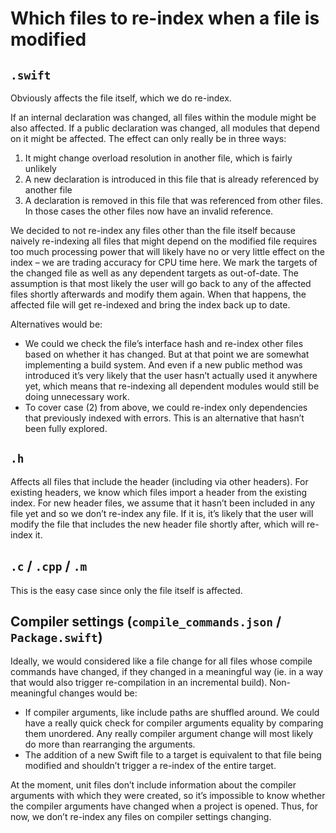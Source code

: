 # Which files to re-index when a file is modified

## `.swift`

Obviously affects the file itself, which we do re-index.

If an internal declaration was changed, all files within the module might be also affected. If a public declaration was changed, all modules that depend on it might be affected. The effect can only really be in three ways:
1. It might change overload resolution in another file, which is fairly unlikely
2. A new declaration is introduced in this file that is already referenced by another file
3. A declaration is removed in this file that was referenced from other files. In those cases the other files now have an invalid reference.

We decided to not re-index any files other than the file itself because naively re-indexing all files that might depend on the modified file requires too much processing power that will likely have no or very little effect on the index – we are trading accuracy for CPU time here.
We mark the targets of the changed file as well as any dependent targets as out-of-date. The assumption is that most likely the user will go back to any of the affected files shortly afterwards and modify them again. When that happens, the affected file will get re-indexed and bring the index back up to date.

Alternatives would be:
- We could we check the file’s interface hash and re-index other files based on whether it has changed. But at that point we are somewhat implementing a build system. And even if a new public method was introduced it’s very likely that the user hasn’t actually used it anywhere yet, which means that re-indexing all dependent modules would still be doing unnecessary work.
- To cover case (2) from above, we could re-index only dependencies that previously indexed with errors. This is an alternative that hasn’t been fully explored.

## `.h`

Affects all files that include the header (including via other headers). For existing headers, we know which files import a header from the existing index. For new header files, we assume that it hasn’t been included in any file yet and so we don’t re-index any file. If it is, it’s likely that the user will modify the file that includes the new header file shortly after, which will re-index it.

## `.c` / `.cpp` / `.m`

This is the easy case since only the file itself is affected.

## Compiler settings (`compile_commands.json` / `Package.swift`)

Ideally, we would considered like a file change for all files whose compile commands have changed, if they changed in a meaningful way (ie. in a way that would also trigger re-compilation in an incremental build). Non-meaningful changes would be:
- If compiler arguments, like include paths are shuffled around. We could have a really quick check for compiler arguments equality by comparing them unordered. Any really compiler argument change will most likely do more than rearranging the arguments.
- The addition of a new Swift file to a target is equivalent to that file being modified and shouldn’t trigger a re-index of the entire target.

At the moment, unit files don’t include information about the compiler arguments with which they were created, so it’s impossible to know whether the compiler arguments have changed when a project is opened. Thus, for now, we don’t re-index any files on compiler settings changing.
